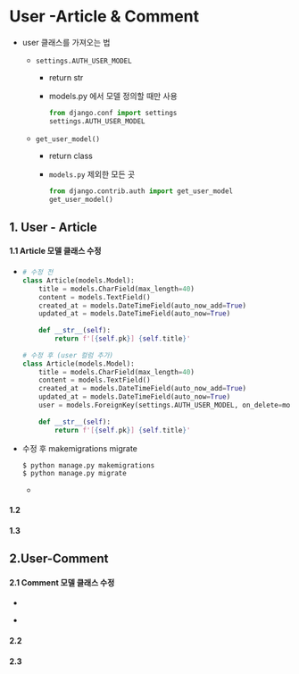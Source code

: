 # User -Article & Comment

- user 클래스를 가져오는 법

  - `settings.AUTH_USER_MODEL`

    - return str

    - models.py 에서 모델 정의할 때만 사용

      ```python
      from django.conf import settings
      settings.AUTH_USER_MODEL
      ```

      

  - `get_user_model()`

    - return class

    - `models.py` 제외한 모든 곳

      ```python
      from django.contrib.auth import get_user_model
      get_user_model()
      ```

      

## 1. User - Article

#### 1.1 Article 모델 클래스 수정

   - ```python
     # 수정 전
     class Article(models.Model):
         title = models.CharField(max_length=40)
         content = models.TextField()
         created_at = models.DateTimeField(auto_now_add=True)
         updated_at = models.DateTimeField(auto_now=True)
         
         def __str__(self):
             return f'[{self.pk}] {self.title}'
         
     # 수정 후 (user 컬럼 추가)
     class Article(models.Model):
         title = models.CharField(max_length=40)
         content = models.TextField()
         created_at = models.DateTimeField(auto_now_add=True)
         updated_at = models.DateTimeField(auto_now=True)
         user = models.ForeignKey(settings.AUTH_USER_MODEL, on_delete=models.CASCADE)
         
         def __str__(self):
             return f'[{self.pk}] {self.title}'
     ```

   - 수정 후 makemigrations migrate

     ```shell
     $ python manage.py makemigrations
     $ python manage.py migrate
     ```

     

      - 

#### 1.2 

#### 1.3





## 2.User-Comment

#### 2.1 Comment 모델 클래스 수정

- ```python
  
  ```

- 

#### 2.2

#### 2.3





